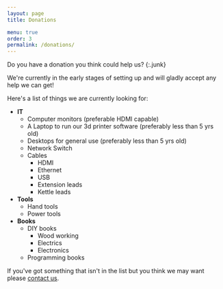 ```yaml
---
layout: page
title: Donations

menu: true
order: 3
permalink: /donations/
---
```


Do you have a donation you think could help us?
{:.junk}

We're currently in the early stages of setting up and will gladly accept any help we can get!

Here's a list of things we are currently looking for:

* **IT**
  * Computer monitors (preferable HDMI capable)
  * A Laptop to run our 3d printer software (preferably less than 5 yrs old)
  * Desktops for general use (preferably less than 5 yrs old)
  * Network Switch
  * Cables
    * HDMI
    * Ethernet
    * USB
    * Extension leads
    * Kettle leads
* **Tools**
  * Hand tools
  * Power tools
* **Books**
  * DIY books
    * Wood working
    * Electrics
    * Electronics
  * Programming books

If you've got something that isn't in the list but you think we may want please [contact us](/contact-us).